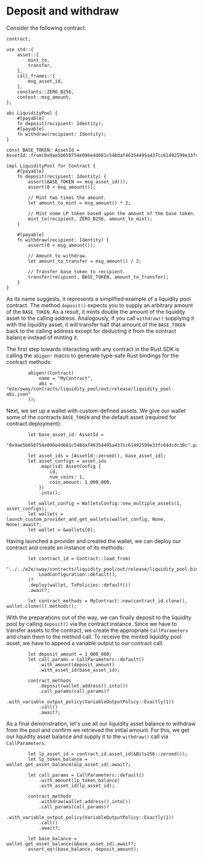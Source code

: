 # Deposit and withdraw

Consider the following contract:

```rust,ignore
contract;

use std::{
    asset::{
        mint_to,
        transfer,
    },
    call_frames::{
        msg_asset_id,
    },
    constants::ZERO_B256,
    context::msg_amount,
};

abi LiquidityPool {
    #[payable]
    fn deposit(recipient: Identity);
    #[payable]
    fn withdraw(recipient: Identity);
}

const BASE_TOKEN: AssetId = AssetId::from(0x9ae5b658754e096e4d681c548daf46354495a437cc61492599e33fc64dcdc30c);

impl LiquidityPool for Contract {
    #[payable]
    fn deposit(recipient: Identity) {
        assert(BASE_TOKEN == msg_asset_id());
        assert(0 < msg_amount());

        // Mint two times the amount.
        let amount_to_mint = msg_amount() * 2;

        // Mint some LP token based upon the amount of the base token.
        mint_to(recipient, ZERO_B256, amount_to_mint);
    }

    #[payable]
    fn withdraw(recipient: Identity) {
        assert(0 < msg_amount());

        // Amount to withdraw.
        let amount_to_transfer = msg_amount() / 2;

        // Transfer base token to recipient.
        transfer(recipient, BASE_TOKEN, amount_to_transfer);
    }
}

```

As its name suggests, it represents a simplified example of a liquidity pool contract. The method `deposit()` expects you to supply an arbitrary amount of the `BASE_TOKEN`. As a result, it mints double the amount of the liquidity asset to the calling address. Analogously, if you call `withdraw()` supplying it with the liquidity asset, it will transfer half that amount of the `BASE_TOKEN` back to the calling address except for deducting it from the contract balance instead of minting it.

The first step towards interacting with any contract in the Rust SDK is calling the `abigen!` macro to generate type-safe Rust bindings for the contract methods:

```rust,ignore
        abigen!(Contract(
            name = "MyContract",
            abi = "e2e/sway/contracts/liquidity_pool/out/release/liquidity_pool-abi.json"
        ));
```

Next, we set up a wallet with custom-defined assets. We give our wallet some of the contracts `BASE_TOKEN` and the default asset (required for contract deployment):

```rust,ignore
        let base_asset_id: AssetId =
            "0x9ae5b658754e096e4d681c548daf46354495a437cc61492599e33fc64dcdc30c".parse()?;

        let asset_ids = [AssetId::zeroed(), base_asset_id];
        let asset_configs = asset_ids
            .map(|id| AssetConfig {
                id,
                num_coins: 1,
                coin_amount: 1_000_000,
            })
            .into();

        let wallet_config = WalletsConfig::new_multiple_assets(1, asset_configs);
        let wallets = launch_custom_provider_and_get_wallets(wallet_config, None, None).await?;
        let wallet = &wallets[0];
```

Having launched a provider and created the wallet, we can deploy our contract and create an instance of its methods:

```rust,ignore
        let contract_id = Contract::load_from(
            "../../e2e/sway/contracts/liquidity_pool/out/release/liquidity_pool.bin",
            LoadConfiguration::default(),
        )?
        .deploy(wallet, TxPolicies::default())
        .await?;

        let contract_methods = MyContract::new(contract_id.clone(), wallet.clone()).methods();
```

With the preparations out of the way, we can finally deposit to the liquidity pool by calling `deposit()` via the contract instance. Since we have to transfer assets to the contract, we create the appropriate `CallParameters` and chain them to the method call. To receive the minted liquidity pool asset, we have to append a variable output to our contract call.

```rust,ignore
        let deposit_amount = 1_000_000;
        let call_params = CallParameters::default()
            .with_amount(deposit_amount)
            .with_asset_id(base_asset_id);

        contract_methods
            .deposit(wallet.address().into())
            .call_params(call_params)?
            .with_variable_output_policy(VariableOutputPolicy::Exactly(1))
            .call()
            .await?;
```

As a final demonstration, let's use all our liquidity asset balance to withdraw from the pool and confirm we retrieved the initial amount. For this, we get our liquidity asset balance and supply it to the `withdraw()` call via `CallParameters`.

```rust,ignore
        let lp_asset_id = contract_id.asset_id(&Bits256::zeroed());
        let lp_token_balance = wallet.get_asset_balance(&lp_asset_id).await?;

        let call_params = CallParameters::default()
            .with_amount(lp_token_balance)
            .with_asset_id(lp_asset_id);

        contract_methods
            .withdraw(wallet.address().into())
            .call_params(call_params)?
            .with_variable_output_policy(VariableOutputPolicy::Exactly(1))
            .call()
            .await?;

        let base_balance = wallet.get_asset_balance(&base_asset_id).await?;
        assert_eq!(base_balance, deposit_amount);
```
